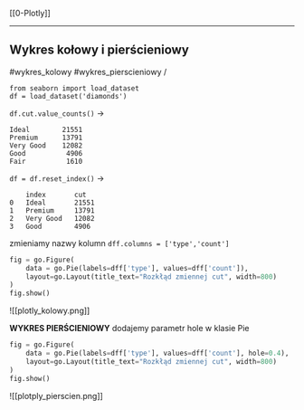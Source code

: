 [[0-Plotly]]



---

## Wykres kołowy i pierścieniowy
#wykres_kolowy
#wykres_pierscieniowy
/
```
from seaborn import load_dataset
df = load_dataset('diamonds')
```

`df.cut.value_counts()`
->
```
Ideal        21551
Premium      13791
Very Good    12082
Good          4906
Fair          1610
```

`df = df.reset_index()`
->
```
    index   	cut
0	Ideal	    21551
1	Premium	    13791
2	Very Good	12082
3	Good	    4906
```

zmieniamy nazwy kolumn
`dff.columns = ['type','count']`

```py
fig = go.Figure(
    data = go.Pie(labels=dff['type'], values=dff['count']),
    layout=go.Layout(title_text="Rozkłąd zmiennej cut", width=800)
)
fig.show()
```

![[plotly_kolowy.png]]

__WYKRES PIERŚCIENIOWY__
dodajemy parametr hole w klasie Pie
```py
fig = go.Figure(
    data = go.Pie(labels=dff['type'], values=dff['count'], hole=0.4),
    layout=go.Layout(title_text="Rozkłąd zmiennej cut", width=800)
)
fig.show()
```

![[plotply_pierscien.png]]
